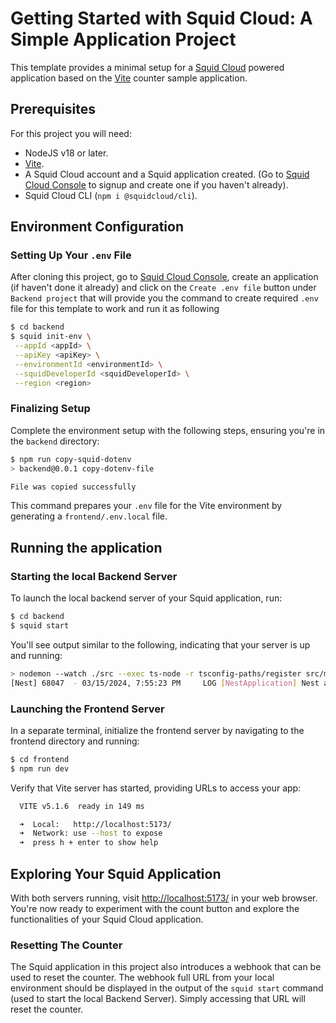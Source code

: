 # Getting Started with Squid Cloud: A Simple Application Project

This template provides a minimal setup for a [Squid Cloud](https://squid.cloud) powered application based on the [Vite](https://vitejs.dev/) counter sample application.

## Prerequisites

For this project you will need:

- NodeJS v18 or later.
- [Vite](https://vitejs.dev/).
- A Squid Cloud account and a Squid application created. (Go to [Squid Cloud Console](https://console.squid.cloud) to signup and create one if you haven't already).
- Squid Cloud CLI (`npm i @squidcloud/cli`).


## Environment Configuration

### Setting Up Your `.env` File

After cloning this project, go to [Squid Cloud Console](https://console.squid.cloud), create an application (if haven't done it already) and click on the `Create .env file` button under `Backend project` that will provide you the command to create required `.env` file for this template to work and run it as following

```bash
$ cd backend
$ squid init-env \
 --appId <appId> \
 --apiKey <apiKey> \
 --environmentId <environmentId> \
 --squidDeveloperId <squidDeveloperId> \
 --region <region>
```

### Finalizing Setup

Complete the environment setup with the following steps, ensuring you're in the `backend` directory:

```bash
$ npm run copy-squid-dotenv
> backend@0.0.1 copy-dotenv-file

File was copied successfully
```

This command prepares your `.env` file for the Vite environment by generating a `frontend/.env.local` file.

## Running the application

### Starting the local Backend Server

To launch the local backend server of your Squid application, run:

```bash
$ cd backend
$ squid start
```

You'll see output similar to the following, indicating that your server is up and running:

```bash
> nodemon --watch ./src --exec ts-node -r tsconfig-paths/register src/main.ts
[Nest] 68047  - 03/15/2024, 7:55:23 PM     LOG [NestApplication] Nest application successfully started +1ms
```

### Launching the Frontend Server

In a separate terminal, initialize the frontend server by navigating to the frontend directory and running:

```bash
$ cd frontend
$ npm run dev
```

Verify that Vite server has started, providing URLs to access your app:

```bash
  VITE v5.1.6  ready in 149 ms

  ➜  Local:   http://localhost:5173/
  ➜  Network: use --host to expose
  ➜  press h + enter to show help
```

## Exploring Your Squid Application

With both servers running, visit [http://localhost:5173/](http://localhost:5173/) in your web browser. You're now ready to experiment with the count button and explore the functionalities of your Squid Cloud application.


### Resetting The Counter

The Squid application in this project also introduces a webhook that can be used to reset the counter. The webhook full URL from your local environment should be displayed in the output of the `squid start` command (used to start the local Backend Server). Simply accessing that URL will reset the counter.

